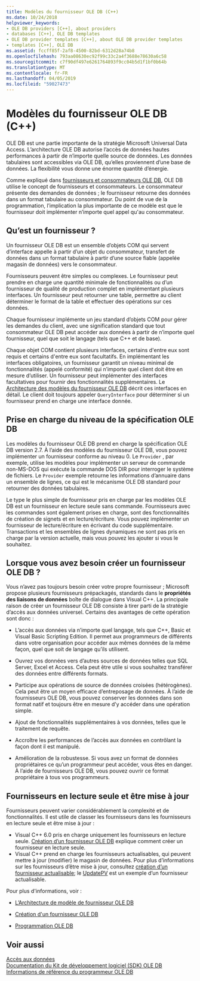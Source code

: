 ```yaml
---
title: Modèles du fournisseur OLE DB (C++)
ms.date: 10/24/2018
helpviewer_keywords:
- OLE DB providers [C++], about providers
- databases [C++], OLE DB templates
- OLE DB provider templates [C++], about OLE DB provider templates
- templates [C++], OLE DB
ms.assetid: fccff85f-2af8-4500-82bd-6312d28a74b8
ms.openlocfilehash: 793aa08630ec92f99c33c2a4f3688e78630a6c58
ms.sourcegitcommit: c7f90df497e6261764893f9cc04b5d1f1bf0b64b
ms.translationtype: MT
ms.contentlocale: fr-FR
ms.lasthandoff: 04/05/2019
ms.locfileid: "59027473"
---
```

# <a name="ole-db-provider-templates-c"></a>Modèles du fournisseur OLE DB (C++)

OLE DB est une partie importante de la stratégie Microsoft Universal Data Access. L’architecture OLE DB autorise l’accès de données hautes performances à partir de n’importe quelle source de données. Les données tabulaires sont accessibles via OLE DB, qu’elles proviennent d’une base de données. La flexibilité vous donne une énorme quantité d’énergie.

Comme expliqué dans [fournisseurs et consommateurs OLE DB](../../data/oledb/ole-db-consumers-and-providers.md), OLE DB utilise le concept de fournisseurs et consommateurs. Le consommateur présente des demandes de données ; le fournisseur retourne des données dans un format tabulaire au consommateur. Du point de vue de la programmation, l’implication la plus importante de ce modèle est que le fournisseur doit implémenter n’importe quel appel qu'au consommateur.

## <a name="what-is-a-provider"></a>Qu’est un fournisseur ?

Un fournisseur OLE DB est un ensemble d’objets COM qui servent d’interface appelle à partir d’un objet du consommateur, transfert de données dans un format tabulaire à partir d’une source fiable (appelée magasin de données) vers le consommateur.

Fournisseurs peuvent être simples ou complexes. Le fournisseur peut prendre en charge une quantité minimale de fonctionnalités ou d’un fournisseur de qualité de production complet en implémentant plusieurs interfaces. Un fournisseur peut retourner une table, permettre au client déterminer le format de la table et effectuer des opérations sur ces données.

Chaque fournisseur implémente un jeu standard d’objets COM pour gérer les demandes du client, avec une signification standard que tout consommateur OLE DB peut accéder aux données à partir de n’importe quel fournisseur, quel que soit le langage (tels que C++ et de base).

Chaque objet COM contient plusieurs interfaces, certains d'entre eux sont requis et certains d'entre eux sont facultatifs. En implémentant les interfaces obligatoires, un fournisseur garantit un niveau minimal de fonctionnalités (appelé conformité) qui n’importe quel client doit être en mesure d’utiliser. Un fournisseur peut implémenter des interfaces facultatives pour fournir des fonctionnalités supplémentaires. Le [Architecture des modèles du fournisseur OLE DB](../../data/oledb/ole-db-provider-template-architecture.md) décrit ces interfaces en détail. Le client doit toujours appeler `QueryInterface` pour déterminer si un fournisseur prend en charge une interface donnée.

## <a name="ole-db-specification-level-support"></a>Prise en charge du niveau de la spécification OLE DB

Les modèles du fournisseur OLE DB prend en charge la spécification OLE DB version 2.7. À l’aide des modèles du fournisseur OLE DB, vous pouvez implémenter un fournisseur conforme au niveau 0. Le `Provider` , par exemple, utilise les modèles pour implémenter un serveur de commande non-MS-DOS qui exécute la commande DOS DIR pour interroger le système de fichiers. Le `Provider` exemple retourne les informations d’annuaire dans un ensemble de lignes, ce qui est le mécanisme OLE DB standard pour retourner des données tabulaires.

Le type le plus simple de fournisseur pris en charge par les modèles OLE DB est un fournisseur en lecture seule sans commande. Fournisseurs avec les commandes sont également prises en charge, sont des fonctionnalités de création de signets et en lecture/écriture. Vous pouvez implémenter un fournisseur de lecture/écriture en écrivant du code supplémentaire. Transactions et les ensembles de lignes dynamiques ne sont pas pris en charge par la version actuelle, mais vous pouvez les ajouter si vous le souhaitez.

## <a name="when-do-you-need-to-create-an-ole-db-provider"></a>Lorsque vous avez besoin créer un fournisseur OLE DB ?

Vous n’avez pas toujours besoin créer votre propre fournisseur ; Microsoft propose plusieurs fournisseurs prépackagés, standards dans le **propriétés des liaisons de données** boîte de dialogue dans Visual C++. La principale raison de créer un fournisseur OLE DB consiste à tirer parti de la stratégie d’accès aux données universel. Certains des avantages de cette opération sont donc :

- L’accès aux données via n’importe quel langage, tels que C++, Basic et Visual Basic Scripting Edition. Il permet aux programmeurs de différents dans votre organisation pour accéder aux mêmes données de la même façon, quel que soit de langage qu’ils utilisent.

- Ouvrez vos données vers d’autres sources de données telles que SQL Server, Excel et Access. Cela peut être utile si vous souhaitez transférer des données entre différents formats.

- Participe aux opérations de source de données croisées (hétérogènes). Cela peut être un moyen efficace d’entreposage de données. À l’aide de fournisseurs OLE DB, vous pouvez conserver les données dans son format natif et toujours être en mesure d’y accéder dans une opération simple.

- Ajout de fonctionnalités supplémentaires à vos données, telles que le traitement de requête.

- Accroître les performances de l’accès aux données en contrôlant la façon dont il est manipulé.

- Amélioration de la robustesse. Si vous avez un format de données propriétaires ce qu’un programmeur peut accéder, vous êtes en danger. À l’aide de fournisseurs OLE DB, vous pouvez ouvrir ce format propriétaire à tous vos programmeurs.

## <a name="read-only-and-updatable-providers"></a>Fournisseurs en lecture seule et être mise à jour

Fournisseurs peuvent varier considérablement la complexité et de fonctionnalités. Il est utile de classer les fournisseurs dans les fournisseurs en lecture seule et être mise à jour :

- Visual C++ 6.0 pris en charge uniquement les fournisseurs en lecture seule. [Création d’un fournisseur OLE DB](../../data/oledb/creating-an-ole-db-provider.md) explique comment créer un fournisseur en lecture seule.
- Visual C++ prend en charge les fournisseurs actualisables, qui peuvent mettre à jour (modifier) le magasin de données. Pour plus d’informations sur les fournisseurs d’être mise à jour, consultez [création d’un fournisseur actualisable](../../data/oledb/creating-an-updatable-provider.md); le [UpdatePV](https://github.com/Microsoft/VCSamples/tree/master/VC2010Samples/ATL/OLEDB/Provider/UPDATEPV) est un exemple d’un fournisseur actualisable.

Pour plus d'informations, voir :

- [L’Architecture de modèle de fournisseur OLE DB](../../data/oledb/ole-db-provider-template-architecture.md)

- [Création d'un fournisseur OLE DB](../../data/oledb/creating-an-ole-db-provider.md)

- [Programmation OLE DB](../../data/oledb/ole-db-programming.md)

## <a name="see-also"></a>Voir aussi

[Accès aux données](../data-access-in-cpp.md)<br/>
[Documentation du Kit de développement logiciel (SDK) OLE DB](/previous-versions/windows/desktop/ms722784(v=vs.85))<br/>
[Informations de référence du programmeur OLE DB](/sql/connect/oledb/ole-db/oledb-driver-for-sql-server-programming)<br/>
